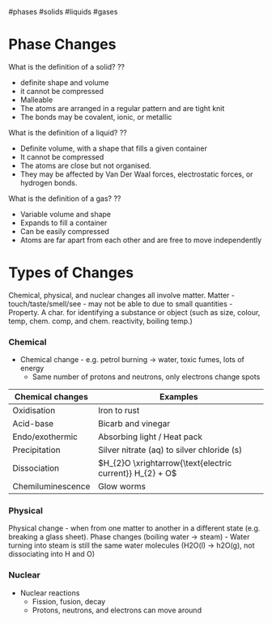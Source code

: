 #phases #solids #liquids #gases
# Phase Changes
What is the definition of a solid?
??
- definite shape and volume
- it cannot be compressed 
- Malleable
- The atoms are arranged in a regular pattern and are tight knit
- The bonds may be covalent, ionic, or metallic

What is the definition of a liquid?
??
- Definite volume, with a shape that fills a given container
- It cannot be compressed
- The atoms are close but not organised. 
- They may be affected by Van Der Waal forces, electrostatic forces, or hydrogen bonds.

What is the definition of a gas?
??
- Variable volume and shape
- Expands to fill a container
- Can be easily compressed
- Atoms are far apart from each other and are free to move independently

# Types of Changes
Chemical, physical, and nuclear changes all involve matter. 
Matter - touch/taste/smell/see - may not be able to due to small quantities
	- Property. A char. for identifying a substance or object (such as size, colour, temp, chem. comp, and chem. reactivity, boiling temp.)
### Chemical
- Chemical change - e.g. petrol burning -> water, toxic fumes, lots of energy
	- Same number of protons and neutrons, only electrons change spots

| **Chemical changes** | Examples                                                 |
| -------------------- | -------------------------------------------------------- |
| Oxidisation          | Iron to rust                                             |
| Acid-base            | Bicarb and vinegar                                       |
| Endo/exothermic      | Absorbing light / Heat pack                              |
| Precipitation        | Silver nitrate (aq) to silver chloride (s)               |
| Dissociation         | $H_{2}O \xrightarrow{\text{electric current}} H_{2} + O$ |
| Chemiluminescence    | Glow worms                                               |

### Physical
 Physical change - when from one matter to another in a different state (e.g. breaking a glass sheet). Phase changes (boiling water -> steam)
	- Water turning into steam is still the same water molecules (H2O(l) -> h2O(g), not dissociating into H and O)

### Nuclear
- Nuclear reactions
	- Fission, fusion, decay
	- Protons, neutrons, and electrons can move around



